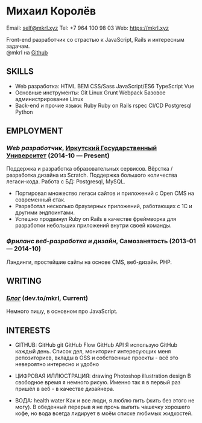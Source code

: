 Михаил Королёв
============
Email: self@mkrl.xyz
Tel: +7 964 100 98 03
Web: https://mkrl.xyz

Front-end разработчик со страстью к JavaScript, Rails и интересным задачам.<br>@mkrl на <a href='https://github.com/mkrl' target='_blank'>Github</a>

## SKILLS

  - Web разработка: HTML BEM CSS/Sass JavaScript/ES6 TypeScript Vue 
  - Основные инструменты: Git Linux Grunt Webpack Базовое администрирование Linux 
  - Back-end и прочие языки: Ruby Ruby on Rails rspec CI/CD Postgresql Python 

## EMPLOYMENT

### *Web разработчик*, [Иркутский Государственный Университет](https://isu.ru) (2014-10 — Present)

Поддержка и разработка образовательных сервисов. Вёрстка / разработка дизайна из Scratch. Поддержка большого количества легаси-кода. Работа с БД: Postgresql, MySQL.
  - Портировал множество легаси сайтов и приложений с Open CMS на современный стак.
  - Разработал несколько браузерных приложений, работающих с 1С и другими эндпоинтами.
  - Успешно продвинул Ruby on Rails в качестве фреймворка для разработки небольших приложений внутри своей команды.

### *Фриланс веб-разработка и дизайн*, Самозанятость (2013-01 — 2014-10)

Лэндинги, простейшие сайты на основе CMS, веб-дизайн. PHP.







## WRITING

### ***[Блог](https://dev.to/mkrl)*** (dev.to/mkrl, Current)
Немного пишу, в основном про JavaScript.








## INTERESTS

- GITHUB: GitHub git GitHub Flow GitHub API 
Я использую GitHub каждый день. Список дел, мониторинг интересующих меня репозиториев, вклады в OSS и собственные проекты - всё это невероятно интересно и удобно

- ЦИФРОВАЯ ИЛЛЮСТРАЦИЯ: drawing Photoshop illustration design 
В свободное время я немного рисую. Именно так я в первый раз пришёл в веб - в качестве дизайнера.

- ВОДА: health water 
Как и все люди, я люблю пить (жить без этого не могу). В обеденный перерыв я не прочь выпить чашечку хорошего кофе, но вода всегда лидирует в моём списке любимых жидкостей.


